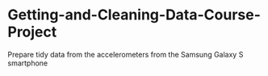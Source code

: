 # Getting-and-Cleaning-Data-Course-Project
Prepare tidy data from the accelerometers from the Samsung Galaxy S smartphone
